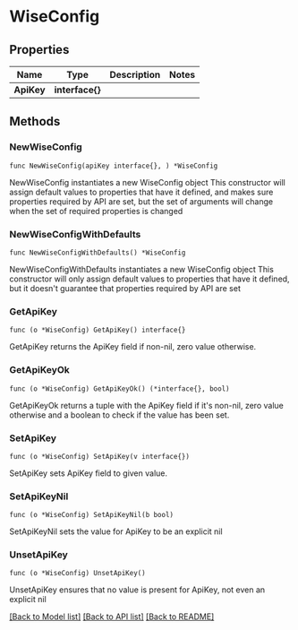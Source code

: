 # WiseConfig

## Properties

Name | Type | Description | Notes
------------ | ------------- | ------------- | -------------
**ApiKey** | **interface{}** |  |

## Methods

### NewWiseConfig

`func NewWiseConfig(apiKey interface{}, ) *WiseConfig`

NewWiseConfig instantiates a new WiseConfig object
This constructor will assign default values to properties that have it defined,
and makes sure properties required by API are set, but the set of arguments
will change when the set of required properties is changed

### NewWiseConfigWithDefaults

`func NewWiseConfigWithDefaults() *WiseConfig`

NewWiseConfigWithDefaults instantiates a new WiseConfig object
This constructor will only assign default values to properties that have it defined,
but it doesn't guarantee that properties required by API are set

### GetApiKey

`func (o *WiseConfig) GetApiKey() interface{}`

GetApiKey returns the ApiKey field if non-nil, zero value otherwise.

### GetApiKeyOk

`func (o *WiseConfig) GetApiKeyOk() (*interface{}, bool)`

GetApiKeyOk returns a tuple with the ApiKey field if it's non-nil, zero value otherwise
and a boolean to check if the value has been set.

### SetApiKey

`func (o *WiseConfig) SetApiKey(v interface{})`

SetApiKey sets ApiKey field to given value.


### SetApiKeyNil

`func (o *WiseConfig) SetApiKeyNil(b bool)`

 SetApiKeyNil sets the value for ApiKey to be an explicit nil

### UnsetApiKey
`func (o *WiseConfig) UnsetApiKey()`

UnsetApiKey ensures that no value is present for ApiKey, not even an explicit nil

[[Back to Model list]](../README.md#documentation-for-models) [[Back to API list]](../README.md#documentation-for-api-endpoints) [[Back to README]](../README.md)
